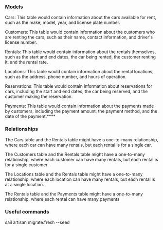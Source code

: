 ### Models

Cars: This table would contain information about the cars available for rent, such as the make, model, year, and license plate number.

Customers: This table would contain information about the customers who are renting the cars, such as their name, contact information, and driver's license number.

Rentals: This table would contain information about the rentals themselves, such as the start and end dates, the car being rented, the customer renting it, and the rental rate.

Locations: This table would contain information about the rental locations, such as the address, phone number, and hours of operation.

Reservations: This table would contain information about reservations for cars, including the start and end dates, the car being reserved, and the customer making the reservation.

Payments: This table would contain information about the payments made by customers, including the payment amount, the payment method, and the date of the payment.****


### Relationships

The Cars table and the Rentals table might have a one-to-many relationship, where each car can have many rentals, but each rental is for a single car.

The Customers table and the Rentals table might have a one-to-many relationship, where each customer can have many rentals, but each rental is for a single customer.

The Locations table and the Rentals table might have a one-to-many relationship, where each location can have many rentals, but each rental is at a single location.

The Rentals table and the Payments table might have a one-to-many relationship, where each rental can have many payments


### Useful commands
sail artisan migrate:fresh --seed

